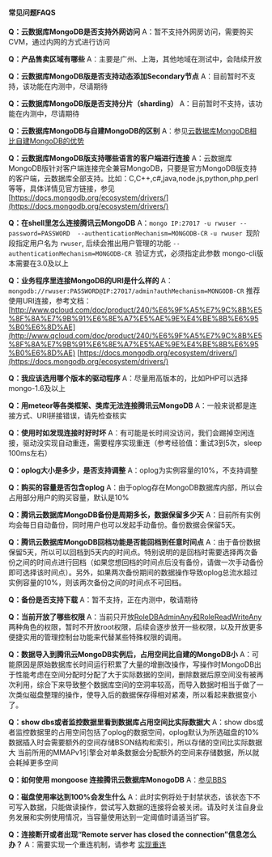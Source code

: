 #### 常见问题FAQS

**Q：云数据库MongoDB是否支持外网访问**
A：暂不支持外网房访问，需要购买CVM，通过内网的方式进行访问

**Q：产品售卖区域有哪些**
A：主要是广州、上海，其他地域在测试中，会陆续开放

**Q：云数据库MongoDB版是否支持动态添加Secondary节点**
A：目前暂时不支持，该功能在内测中，尽请期待

**Q：云数据库MongoDB版是否支持分片（sharding）**
A：目前暂时不支持，该功能在内测中，尽请期待

**Q：云数据库MongoDB与自建MongoDB的区别**
A：参见[云数据库MongoDB相比自建MongoDB的优势 ](http://www.qcloud.com/doc/product/240/%E4%BA%A7%E5%93%81%E4%BC%98%E5%8A%BF)

**Q：云数据库MongoDB版支持哪些语言的客户端进行连接**
A：云数据库MongoDB版针对客户端连接完全兼容MongoDB，只要是官方MongoDB版支持的客户端，云数据库全部支持。比如：C,C++,c#,java,node.js,python,php,perl等等，具体详情见官方链接，参见[https://docs.mongodb.org/ecosystem/drivers/](https://docs.mongodb.org/ecosystem/drivers/)

**Q：在shell里怎么连接腾讯云MongoDB**
A：`mongo IP:27017 -u rwuser --password=PASSWORD  --authenticationMechanism=MONGODB-CR`
`-u rwuser `现阶段指定用户名为 `rwuser`, 后续会推出用户管理的功能
`--authenticationMechanism=MONGODB-CR `验证方式，必须指定此参数
mongo-cli版本需要在3.0及以上


**Q：业务程序里连接MongoDB的URI是什么样的**
A：`mongodb://rwuser:PASSWORD@IP:27017/admin?authMechanism=MONGODB-CR`
		推荐使用URI连接，参考文档：
		[http://www.qcloud.com/doc/product/240/%E6%9F%A5%E7%9C%8B%E5%8F%8A%E7%9B%91%E6%8E%A7%E5%AE%9E%E4%BE%8B%E6%95%B0%E6%8D%AE](http://www.qcloud.com/doc/product/240/%E6%9F%A5%E7%9C%8B%E5%8F%8A%E7%9B%91%E6%8E%A7%E5%AE%9E%E4%BE%8B%E6%95%B0%E6%8D%AE)
		[https://docs.mongodb.org/ecosystem/drivers/](https://docs.mongodb.org/ecosystem/drivers/)

**Q：我应该选用哪个版本的驱动程序**
A：尽量用高版本的，比如PHP可以选择mongo-1.6及以上

**Q：用meteor等各类框架、类库无法连接腾讯云MongoDB**
A：一般来说都是连接方式、URI拼接错误，请先检查核实

**Q：使用时如发现连接时好时坏**
A：有可能是长时间没访问，我们会踢掉空闲连接，驱动没实现自动重连，需要程序实现重连（参考经验值：重试3到5次，sleep 100ms左右）

**Q：oplog大小是多少，是否支持调整**
A：oplog为实例容量的10%，不支持调整

**Q：购买的容量是否包含oplog**
A：由于oplog存在MongoDB数据库内部，所以会占用部分用户的购买容量，默认是10%
 
**Q：腾讯云数据库MongoDB备份是周期多长，数据保留多少天**
A：目前所有实例均会每日自动备份，同时用户也可以发起手动备份。备份数据会保留5天。

**Q：腾讯云数据库MongoDB回档功能是否能回档到任意时间点**
A：由于备份数据保留5天，所以可以回档到5天内的时间点。特别说明的是回档时需要选择两次备份之间的时间点进行回档（如果您想回档的时间点后没有备份，请做一次手动备份即可选择该时间点）。另外，如果两次备份期间的数据操作导致oplog总流水超过实例容量的10%，则该两次备份之间的时间点不可回档。

**Q：备份是否支持下载**
A：暂不支持，正在内测中，敬请期待

**Q：当前开放了哪些权限**
A：当前只开放[RoleDBAdminAny和RoleReadWriteAny](https://docs.mongodb.org/v3.0/reference/built-in-roles/)两种角色的权限，暂时不开放root权限，后续会逐步放开一些权限，以及开放更多便捷实用的管理控制台功能来代替某些特殊权限的调用。

**Q：数据导入到腾讯云MongoDB实例后，占用空间比自建的MongoDB小**
A：可能原因是原始数据库长时间运行积累了大量的增删改操作，写操作时MongoDB出于性能考虑在空间分配时分配了大于实际数据的空间，删除数据后原空间没有被再次利用，综合下来导致整个数据库空间的空洞率较高，而导入数据时相当于做了一次类似磁盘整理的操作，使导入后的数据保存得相对紧凑，所以看起来数据变小了。

**Q：show dbs或者监控数据里看到数据库占用空间比实际数据大**
A：show dbs或者监控数据里的占用空间包括了oplog的数据空间，oplog默认为所选磁盘的10%
数据插入时会需要额外的空间存储BSON结构和索引，所以存储的空间比实际数据大
当前所用的MMAPv1引擎会对单条数据会分配额外的空间来存储数据，所以就会耗掉更多空间

**Q：如何使用 mongoose 连接腾讯云数据库MonogoDB**
A：[参见BBS](http://bbs.qcloud.com/thread-17852-1-1.html)

**Q：磁盘使用率达到100%会发生什么**
A：此时实例将处于封禁状态，该状态下不可写入数据，只能做读操作，尝试写入数据的连接将会被关闭。请及时关注自身业务发展和实例使用情况，当容量使用达到一定阈值时请适当扩容。

**Q：连接断开或者出现“Remote server has closed the connection”信息怎么办？**
A：需要实现一个重连机制，请参考 [实现重连](https://www.qcloud.com/doc/product/240/4980)
